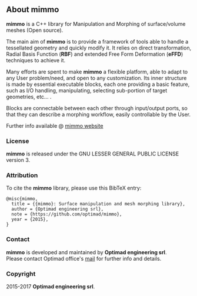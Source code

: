 ## About mimmo
**mimmo** is a C++ library for Manipulation and Morphing of surface/volume meshes (Open source).

The main aim of **mimmo** is to provide a framework of tools able to handle a tessellated geometry and quickly modify it. 
It relies on direct transformation, Radial Basis Function (**RBF**) and extended Free Form Deformation (**eFFD**) techniques to achieve it.

Many efforts are spent to make **mimmo** a flexible platform, able to adapt to any User problem/need, and open to any customization. Its inner structure 
is made by essential executable blocks, each one providing a basic feature, such as I/O handling, manipulating, selecting sub-portion of target geometries, etc... . 

Blocks are connectable between each other through input/output ports, so that they can describe a morphing workflow, easily controllable by the User.

Further info available @ [mimmo website](http://optimad.github.io/mimmo/)
 
### License 
**mimmo** is released under the GNU LESSER GENERAL PUBLIC LICENSE version 3.

### Attribution
To cite the **mimmo** library, please use this BibTeX entry:
    
    @misc{mimmo,
      title = {{mimmo}: Surface manipulation and mesh morphing library},
      author = {Optimad engineering srl},
      note = {https://github.com/optimad/mimmo},
      year = {2015},
    }

### Contact
**mimmo** is developed and maintained by **Optimad engineering srl**.  
Please contact Optimad office's [mail](info@optimad.it) for further info and details.

### Copyright

2015-2017 **Optimad engineering srl**.


